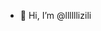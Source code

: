 - 👋 Hi, I’m @llllllizili

<!---
llllllizili/llllllizili is a ✨ special ✨ repository because its `README.md` (this file) appears on your GitHub profile.
You can click the Preview link to take a look at your changes.
--->
